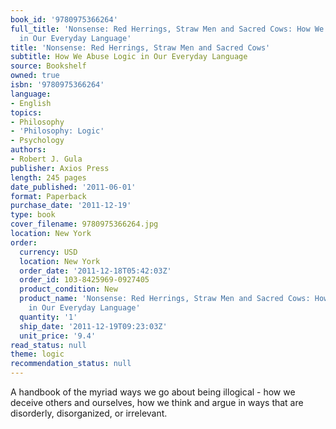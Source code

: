 ```yaml
---
book_id: '9780975366264'
full_title: 'Nonsense: Red Herrings, Straw Men and Sacred Cows: How We Abuse Logic
  in Our Everyday Language'
title: 'Nonsense: Red Herrings, Straw Men and Sacred Cows'
subtitle: How We Abuse Logic in Our Everyday Language
source: Bookshelf
owned: true
isbn: '9780975366264'
language:
- English
topics:
- Philosophy
- 'Philosophy: Logic'
- Psychology
authors:
- Robert J. Gula
publisher: Axios Press
length: 245 pages
date_published: '2011-06-01'
format: Paperback
purchase_date: '2011-12-19'
type: book
cover_filename: 9780975366264.jpg
location: New York
order:
  currency: USD
  location: New York
  order_date: '2011-12-18T05:42:03Z'
  order_id: 103-8425969-0927405
  product_condition: New
  product_name: 'Nonsense: Red Herrings, Straw Men and Sacred Cows: How We Abuse Logic
    in Our Everyday Language'
  quantity: '1'
  ship_date: '2011-12-19T09:23:03Z'
  unit_price: '9.4'
read_status: null
theme: logic
recommendation_status: null
---
```

A handbook of the myriad ways we go about being illogical - how we deceive others and ourselves, how we think and argue in ways that are disorderly, disorganized, or irrelevant.

